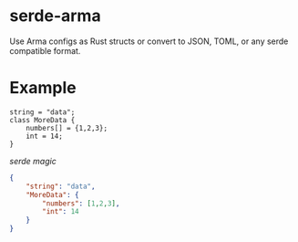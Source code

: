 # serde-arma

Use Arma configs as Rust structs or convert to JSON, TOML, or any serde compatible format.

# Example

```
string = "data";
class MoreData {
    numbers[] = {1,2,3};
    int = 14;
}
```
*serde magic*
```json
{
    "string": "data",
    "MoreData": {
        "numbers": [1,2,3],
        "int": 14
    }
}
```
